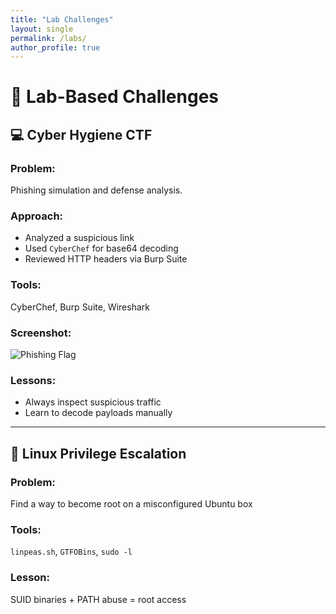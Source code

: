 ```yaml
---
title: "Lab Challenges"
layout: single
permalink: /labs/
author_profile: true
---
```


# 🔬 Lab-Based Challenges

## 💻 Cyber Hygiene CTF

### Problem:
Phishing simulation and defense analysis.

### Approach:
- Analyzed a suspicious link  
- Used `CyberChef` for base64 decoding  
- Reviewed HTTP headers via Burp Suite

### Tools:
CyberChef, Burp Suite, Wireshark

### Screenshot:
![Phishing Flag](../assets/images/phishing_lab.png)

### Lessons:
- Always inspect suspicious traffic  
- Learn to decode payloads manually

---

## 🐚 Linux Privilege Escalation

### Problem:
Find a way to become root on a misconfigured Ubuntu box

### Tools:
`linpeas.sh`, `GTFOBins`, `sudo -l`

### Lesson:
SUID binaries + PATH abuse = root access
